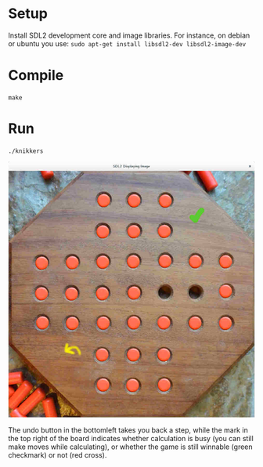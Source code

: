 # Setup

Install SDL2 development core and image libraries. For instance, on debian or ubuntu you use: `sudo apt-get install libsdl2-dev libsdl2-image-dev`

# Compile

`make`

# Run

`./knikkers`

![A screenshot](https://raw.githubusercontent.com/TamaHobbit/SoloNoble/master/screenshot.jpg)

The undo button in the bottomleft takes you back a step, while the mark in the top right of the board indicates whether calculation is busy (you can still make moves while calculating), or whether the game is still winnable (green checkmark) or not (red cross).
